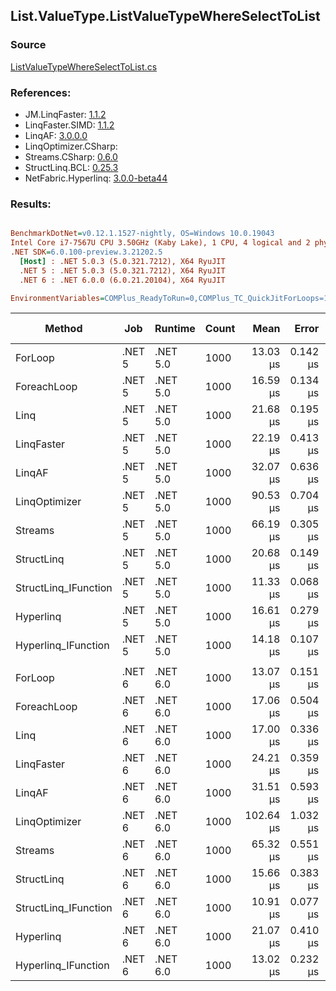 ﻿## List.ValueType.ListValueTypeWhereSelectToList

### Source
[ListValueTypeWhereSelectToList.cs](../LinqBenchmarks/List/ValueType/ListValueTypeWhereSelectToList.cs)

### References:
- JM.LinqFaster: [1.1.2](https://www.nuget.org/packages/JM.LinqFaster/1.1.2)
- LinqFaster.SIMD: [1.1.2](https://www.nuget.org/packages/LinqFaster.SIMD/1.0.3)
- LinqAF: [3.0.0.0](https://www.nuget.org/packages/LinqAF/3.0.0.0)
- LinqOptimizer.CSharp: [](https://www.nuget.org/packages/LinqOptimizer.CSharp/)
- Streams.CSharp: [0.6.0](https://www.nuget.org/packages/Streams.CSharp/0.6.0)
- StructLinq.BCL: [0.25.3](https://www.nuget.org/packages/StructLinq.BCL/0.25.3)
- NetFabric.Hyperlinq: [3.0.0-beta44](https://www.nuget.org/packages/NetFabric.Hyperlinq/3.0.0-beta44)

### Results:
``` ini

BenchmarkDotNet=v0.12.1.1527-nightly, OS=Windows 10.0.19043
Intel Core i7-7567U CPU 3.50GHz (Kaby Lake), 1 CPU, 4 logical and 2 physical cores
.NET SDK=6.0.100-preview.3.21202.5
  [Host] : .NET 5.0.3 (5.0.321.7212), X64 RyuJIT
  .NET 5 : .NET 5.0.3 (5.0.321.7212), X64 RyuJIT
  .NET 6 : .NET 6.0.0 (6.0.21.20104), X64 RyuJIT

EnvironmentVariables=COMPlus_ReadyToRun=0,COMPlus_TC_QuickJitForLoops=1,COMPlus_TieredPGO=1  

```
|               Method |    Job |  Runtime | Count |      Mean |    Error |   StdDev |    Median | Ratio | RatioSD |   Gen 0 |   Gen 1 | Gen 2 | Allocated |
|--------------------- |------- |--------- |------ |----------:|---------:|---------:|----------:|------:|--------:|--------:|--------:|------:|----------:|
|              ForLoop | .NET 5 | .NET 5.0 |  1000 |  13.03 μs | 0.142 μs | 0.133 μs |  12.97 μs |  1.00 |    0.00 | 10.4218 |  5.2032 |     - |     64 KB |
|          ForeachLoop | .NET 5 | .NET 5.0 |  1000 |  16.59 μs | 0.134 μs | 0.125 μs |  16.56 μs |  1.27 |    0.02 | 10.4065 |  5.1880 |     - |     64 KB |
|                 Linq | .NET 5 | .NET 5.0 |  1000 |  21.68 μs | 0.195 μs | 0.183 μs |  21.72 μs |  1.66 |    0.02 | 10.4675 |  5.2185 |     - |     64 KB |
|           LinqFaster | .NET 5 | .NET 5.0 |  1000 |  22.19 μs | 0.413 μs | 0.366 μs |  22.11 μs |  1.70 |    0.03 | 15.5640 |  7.7820 |     - |     95 KB |
|               LinqAF | .NET 5 | .NET 5.0 |  1000 |  32.07 μs | 0.636 μs | 0.732 μs |  32.09 μs |  2.45 |    0.06 | 31.1890 |       - |     - |     64 KB |
|        LinqOptimizer | .NET 5 | .NET 5.0 |  1000 |  90.53 μs | 0.704 μs | 1.136 μs |  90.24 μs |  6.93 |    0.10 | 73.1201 | 24.2920 |     - |    215 KB |
|              Streams | .NET 5 | .NET 5.0 |  1000 |  66.19 μs | 0.305 μs | 0.271 μs |  66.11 μs |  5.08 |    0.06 | 31.2500 |       - |     - |     64 KB |
|           StructLinq | .NET 5 | .NET 5.0 |  1000 |  20.68 μs | 0.149 μs | 0.132 μs |  20.67 μs |  1.59 |    0.02 |  5.1270 |  2.5635 |     - |     32 KB |
| StructLinq_IFunction | .NET 5 | .NET 5.0 |  1000 |  11.33 μs | 0.068 μs | 0.064 μs |  11.33 μs |  0.87 |    0.01 |  5.1270 |  2.5635 |     - |     31 KB |
|            Hyperlinq | .NET 5 | .NET 5.0 |  1000 |  16.61 μs | 0.279 μs | 0.247 μs |  16.59 μs |  1.27 |    0.02 |  5.1270 |  2.5635 |     - |     31 KB |
|  Hyperlinq_IFunction | .NET 5 | .NET 5.0 |  1000 |  14.18 μs | 0.107 μs | 0.089 μs |  14.17 μs |  1.09 |    0.01 |  5.1270 |  2.5635 |     - |     31 KB |
|                      |        |          |       |           |          |          |           |       |         |         |         |       |           |
|              ForLoop | .NET 6 | .NET 6.0 |  1000 |  13.07 μs | 0.151 μs | 0.134 μs |  13.04 μs |  1.00 |    0.00 | 10.4218 |  5.2032 |     - |     64 KB |
|          ForeachLoop | .NET 6 | .NET 6.0 |  1000 |  17.06 μs | 0.504 μs | 1.486 μs |  16.24 μs |  1.48 |    0.08 | 31.2195 |       - |     - |     64 KB |
|                 Linq | .NET 6 | .NET 6.0 |  1000 |  17.00 μs | 0.336 μs | 0.513 μs |  16.89 μs |  1.32 |    0.05 | 31.2195 |       - |     - |     64 KB |
|           LinqFaster | .NET 6 | .NET 6.0 |  1000 |  24.21 μs | 0.359 μs | 0.319 μs |  24.26 μs |  1.85 |    0.03 | 15.5640 |  7.7820 |     - |     95 KB |
|               LinqAF | .NET 6 | .NET 6.0 |  1000 |  31.51 μs | 0.593 μs | 0.609 μs |  31.40 μs |  2.42 |    0.04 | 31.1890 |       - |     - |     64 KB |
|        LinqOptimizer | .NET 6 | .NET 6.0 |  1000 | 102.64 μs | 1.032 μs | 0.965 μs | 102.59 μs |  7.86 |    0.13 | 73.8525 | 19.8975 |     - |    214 KB |
|              Streams | .NET 6 | .NET 6.0 |  1000 |  65.32 μs | 0.551 μs | 0.516 μs |  65.31 μs |  5.00 |    0.06 | 31.1279 |       - |     - |     64 KB |
|           StructLinq | .NET 6 | .NET 6.0 |  1000 |  15.66 μs | 0.383 μs | 1.123 μs |  15.02 μs |  1.22 |    0.09 | 15.3809 |       - |     - |     32 KB |
| StructLinq_IFunction | .NET 6 | .NET 6.0 |  1000 |  10.91 μs | 0.077 μs | 0.064 μs |  10.91 μs |  0.83 |    0.01 |  5.1270 |  2.5635 |     - |     31 KB |
|            Hyperlinq | .NET 6 | .NET 6.0 |  1000 |  21.07 μs | 0.410 μs | 0.403 μs |  21.09 μs |  1.61 |    0.04 |  5.1270 |  2.5635 |     - |     31 KB |
|  Hyperlinq_IFunction | .NET 6 | .NET 6.0 |  1000 |  13.02 μs | 0.232 μs | 0.309 μs |  13.12 μs |  1.01 |    0.02 | 15.3809 |       - |     - |     31 KB |
